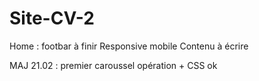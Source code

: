 # Site-CV-2

Home : footbar à finir
Responsive mobile
Contenu à écrire 


MAJ 21.02 : premier caroussel opération + CSS ok
